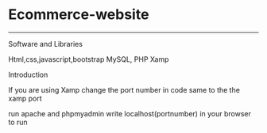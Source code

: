 # Ecommerce-website

----------------------------
Software and Libraries

Html,css,javascript,bootstrap
MySQL, PHP
Xamp

Introduction


If you are using Xamp
change the port number in code same to the the xamp port 

run apache and phpmyadmin 
write localhost(portnumber) in your browser to run
